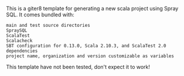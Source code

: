 This is a giter8 template for generating a new scala project using Spray SQL. It comes bundled with:

    main and test source directories
    SpraySQL
    ScalaTest
    Scalacheck
    SBT configuration for 0.13.0, Scala 2.10.3, and ScalaTest 2.0 dependencies
    project name, organization and version customizable as variables
    
    
    
This template have not been tested, don't expect it to work!
